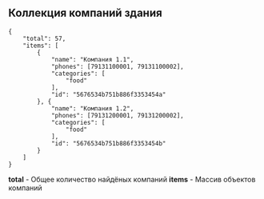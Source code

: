 ## Коллекция компаний здания

    {
        "total": 57,
        "items": [
            {
                "name": "Компания 1.1",
                "phones": [79131100001, 79131100002],
                "categories": [
                    "food"
                ],
                "id": "5676534b751b886f3353454a"
            }, {
                "name": "Компания 1.2",
                "phones": [79131200001, 79131200002],
                "categories": [
                    "food"
                ],
                "id": "5676534b751b886f3353454b"
            }
        ]
    }

**total** - Общее количество найдёных компаний
**items** - Массив объектов компаний
